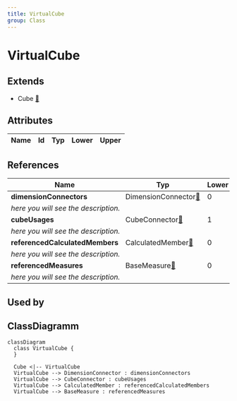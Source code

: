 ```yaml
---
title: VirtualCube
group: Class
---
```


# VirtualCube<a name="class-virtualcube"></a>


## Extends
- Cube [🔗](./class-Cube)
## Attributes

<table>
  <thead>
    <tr>
      <th>Name</th>
      <th>Id</th>
      <th>Typ</th>
      <th>Lower</th>
      <th>Upper</th>
    </tr>
  </thead>
  <tbody>
  </tbody>
</table>

## References

<table>
  <thead>
    <tr>
      <th>Name</th>
      <th>Typ</th>
      <th>Lower</th>
      <th>Upper</th>
      <th>Containment</th>
    </tr>
  </thead>
  <tbody>
    <tr>
      <td><strong>dimensionConnectors</strong></td>
      <td>DimensionConnector<a href="./class-DimensionConnector">🔗</a></td>
      <td>0</td>
      <td>&infin;</td>
      <td>false</td>
    </tr>
    <tr>
      <td colspan="5"><em> here you will see the description.</em></td>
    </tr>
    <tr>
      <td><strong>cubeUsages</strong></td>
      <td>CubeConnector<a href="./class-CubeConnector">🔗</a></td>
      <td>1</td>
      <td>&infin;</td>
      <td>true</td>
    </tr>
    <tr>
      <td colspan="5"><em> here you will see the description.</em></td>
    </tr>
    <tr>
      <td><strong>referencedCalculatedMembers</strong></td>
      <td>CalculatedMember<a href="./class-CalculatedMember">🔗</a></td>
      <td>0</td>
      <td>&infin;</td>
      <td>false</td>
    </tr>
    <tr>
      <td colspan="5"><em> here you will see the description.</em></td>
    </tr>
    <tr>
      <td><strong>referencedMeasures</strong></td>
      <td>BaseMeasure<a href="./class-BaseMeasure">🔗</a></td>
      <td>0</td>
      <td>&infin;</td>
      <td>false</td>
    </tr>
    <tr>
      <td colspan="5"><em> here you will see the description.</em></td>
    </tr>
  </tbody>
</table>



## Used by


## ClassDiagramm

```mermaid
classDiagram
  class VirtualCube {
  }

  Cube <|-- VirtualCube
  VirtualCube --> DimensionConnector : dimensionConnectors
  VirtualCube --> CubeConnector : cubeUsages
  VirtualCube --> CalculatedMember : referencedCalculatedMembers
  VirtualCube --> BaseMeasure : referencedMeasures

```
